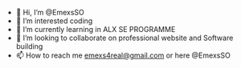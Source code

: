 - 👋 Hi, I’m @EmexsSO
- 👀 I’m interested coding
- 🌱 I’m currently learning in ALX SE PROGRAMME
- 💞️ I’m looking to collaborate on professional website and Software building
- 📫 How to reach me emexs4real@gmail.com or here @EmexsSO

<!---
EmexsSO/EmexsSO is a ✨ special ✨ repository because its `README.md` (this file) appears on your GitHub profile.
You can click the Preview link to take a look at your changes.
--->
